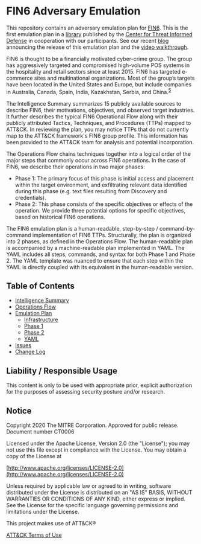 # FIN6 Adversary Emulation

This repository contains an adversary emulation plan for [FIN6](https://attack.mitre.org/groups/G0037/). This is the first emulation plan in a [library](https://github.com/center-for-threat-informed-defense/adversary_emulation_library) published by the [Center for Threat Informed Defense](https://ctid.mitre.org/) in cooperation with our participants. See our recent [blog](https://medium.com/mitre-engenuity/center-releases-fin6-adversary-emulation-plan-775d8c5ebe9b) announcing the release of this emulation plan and the [video walkthrough](https://www.youtube.com/watch?v=n5jeGSOyJzY&feature=youtu.be).

FIN6 is thought to be a financially motivated cyber-crime group. The group has aggressively targeted and compromised high-volume POS systems in the hospitality and retail sectors since at least 2015. FIN6 has targeted e-commerce sites and multinational organizations. Most of the group’s targets have been located in the United States and Europe, but include companies in Australia, Canada, Spain, India, Kazakhstan, Serbia, and China.<sup>[5](https://exchange.xforce.ibmcloud.com/threat-group/f8409554b71a79792ff099081bc5ac24)</sup>

The Intelligence Summary summarizes 15 publicly available sources to describe FIN6, their motivations, objectives, and observed target industries. It further describes the typical FIN6 Operational Flow along with their publicly attributed Tactics, Techniques, and Procedures (TTPs) mapped to ATT&CK.  In reviewing the plan, you may notice TTPs that do not currently map to the ATT&CK framework's FIN6 group profile.  This information has been provided to the ATT&CK team for analysis and potential incorporation.

The Operations Flow chains techniques together into a logical order of the major steps that commonly occur across FIN6 operations. In the case of FIN6, we describe their operations in two major phases:

- Phase 1: The primary focus of this phase is initial access and placement within the target environment, and exfiltrating relevant data identified during this phase (e.g. text files resulting from Discovery and credentials).
- Phase 2: This phase consists of the specific objectives or effects of the operation. We provide three potential options for specific objectives, based on historical FIN6 operations.

The FIN6 emulation plan is a human-readable, step-by-step / command-by-command implementation of FIN6 TTPs. Structurally, the plan is organized into 2 phases, as defined in the Operations Flow. The human-readable plan is accompanied by a machine-readable plan implemented in YAML. The YAML includes all steps, commands, and syntax for both Phase 1 and Phase 2. The YAML template was nuanced to ensure that each step within the YAML is directly coupled with its equivalent in the human-readable version.

## Table of Contents

* [Intelligence Summary](/fin6/Intelligence_Summary.md)
* [Operations Flow](/fin6/Operations_Flow.md)
* [Emulation Plan](/fin6/Emulation_Plan/README.md)
  - [Infrastructure](/fin6/Emulation_Plan/Infrastructure.md)
  - [Phase 1](/fin6/Emulation_Plan/Phase1.md)
  - [Phase 2](/fin6/Emulation_Plan/Phase2.md)
  - [YAML](/fin6/Emulation_Plan/yaml)
* [Issues](https://github.com/center-for-threat-informed-defense/adversary_emulation_library/issues)
* [Change Log](https://github.com/center-for-threat-informed-defense/adversary_emulation_library/blob/master/fin6/CHANGE_LOG.md)

## Liability / Responsible Usage

This content is only to be used with appropriate prior, explicit authorization for the purposes of assessing security posture and/or research.

## Notice

Copyright 2020 The MITRE Corporation. Approved for public release. Document number CT0006

Licensed under the Apache License, Version 2.0 (the "License"); you may not use this file except in compliance with the License. You may obtain a copy of the License at

[http://www.apache.org/licenses/LICENSE-2.0](http://www.apache.org/licenses/LICENSE-2.0)

Unless required by applicable law or agreed to in writing, software distributed under the License is distributed on an "AS IS" BASIS, WITHOUT WARRANTIES OR CONDITIONS OF ANY KIND, either express or implied. See the License for the specific language governing permissions and limitations under the License.

This project makes use of ATT&CK®

[ATT&CK Terms of Use](https://attack.mitre.org/resources/terms-of-use/)
